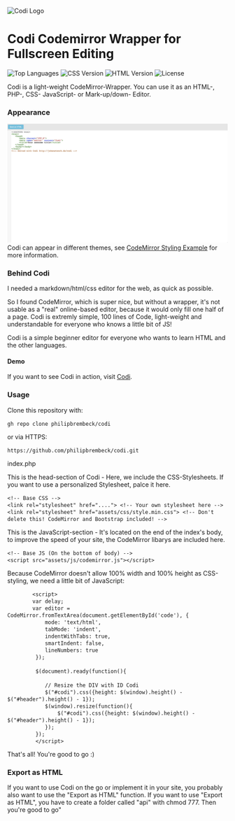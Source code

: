 ![Codi Logo](https://jokenetwork.de/git/img/CodiWrapper.svg)

# Codi Codemirror Wrapper for Fullscreen Editing 
![Top Languages](https://img.shields.io/github/languages/top/philipbrembeck/codi?style=flat-square)
![CSS Version](https://img.shields.io/badge/CSS-v3-blue?style=flat-square)
![HTML Version](https://img.shields.io/badge/HTML-v5-red?style=flat-square)
![License](https://img.shields.io/github/license/philipbrembeck/codi?style=flat-square)

Codi is a light-weight CodeMirror-Wrapper.
You can use it as an HTML-, PHP-, CSS- JavaScript- or Mark-up/down- Editor. 

### Appearance
![Codi Screenshot](hero.png)
Codi can appear in different themes, see [CodeMirror Styling Example](https://codemirror.net/6/examples/styling/) for more information.

### Behind Codi
I needed a markdown/html/css editor for the web, as quick as possible.

So I found CodeMirror, which is super nice, but without a wrapper, it's not usable as a "real" online-based editor, because it would only fill one half of a page.
Codi is extremly simple, 100 lines of Code, light-weight and understandable for everyone who knows a little bit of JS!

Codi is a simple beginner editor for everyone who wants to learn HTML and the other languages.

#### Demo
If you want to see Codi in action, visit [Codi](https://jokenetwork.de/codi/).

### Usage

Clone this repository with:

    gh repo clone philipbrembeck/codi

or via HTTPS:

    https://github.com/philipbrembeck/codi.git
    
index.php

This is the head-section of Codi - Here, we include the CSS-Stylesheets. If you want to use a personalized Stylesheet, palce it here.

    <!-- Base CSS --> 
    <link rel="stylesheet" href="...."> <!-- Your own stylesheet here -->
    <link rel="stylesheet" href="assets/css/style.min.css"> <!-- Don't delete this! CodeMirror and Bootstrap included! -->
    
This is the JavaScript-section -  It's located on the end of the index's body, to improve the speed of your site, the CodeMirror libarys are included here.

    <!-- Base JS (On the bottom of body) -->
    <script src="assets/js/codemirror.js"></script>


Because CodeMirror doesn't allow 100% width and 100% height as CSS-styling, we need a little bit of JavaScript:

            <script>
    		var delay; 
			var editor = CodeMirror.fromTextArea(document.getElementById('code'), {
				mode: 'text/html',
				tabMode: 'indent',
				indentWithTabs: true,
				smartIndent: false,
				lineNumbers: true
			 });
			
			 $(document).ready(function(){
			
				// Resize the DIV with ID Codi
				$("#codi").css({height: $(window).height() - $("#header").height() - 1});
				$(window).resize(function(){
					$("#codi").css({height: $(window).height() - $("#header").height() - 1});
				});
			 });
		     </script>

That's all! You're good to go :)


### Export as HTML
If you want to use Codi on the go or implement it in your site, you probably also want to use the "Export as HTML" function.
If you want to use "Export as HTML", you have to create a folder called "api" with chmod 777. Then you're good to go"

